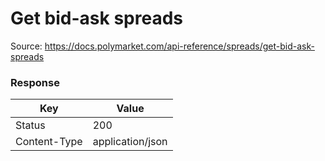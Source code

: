 # Get bid-ask spreads
Source: https://docs.polymarket.com/api-reference/spreads/get-bid-ask-spreads



### Response

| Key | Value |
| --- | --- |
| Status | 200 |
| Content-Type | application/json |
